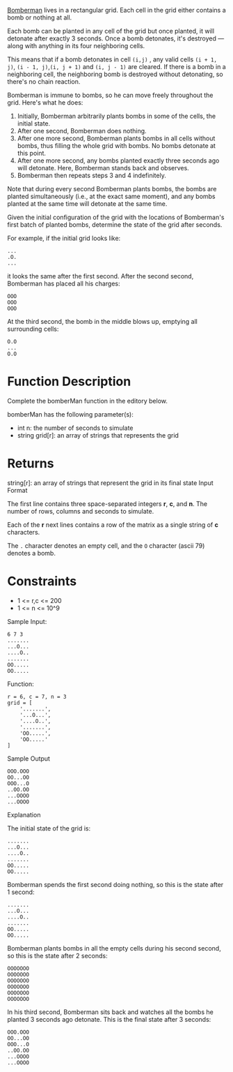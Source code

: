 [Bomberman](https://en.wikipedia.org/wiki/Bomberman) lives in a rectangular grid. Each cell in the grid either contains a bomb or nothing at all.

Each bomb can be planted in any cell of the grid but once planted, it will detonate after exactly 3 seconds. Once a bomb detonates, it's destroyed — along with anything in its four neighboring cells. 

This means that if a bomb detonates in cell ``(i,j)`` , any valid cells ``(i + 1, j)``, ``(i - 1, j)``,``(i, j + 1)`` and ``(i, j - 1)`` are cleared. If there is a bomb in a neighboring cell, the neighboring bomb is destroyed without detonating, so there's no chain reaction.

Bomberman is immune to bombs, so he can move freely throughout the grid. Here's what he does:

1. Initially, Bomberman arbitrarily plants bombs in some of the cells, the initial state.
2. After one second, Bomberman does nothing.
3. After one more second, Bomberman plants bombs in all cells without bombs, thus filling the whole grid with bombs. No bombs detonate at this point.
4. After one more second, any bombs planted exactly three seconds ago will detonate. Here, Bomberman stands back and observes.
5. Bomberman then repeats steps 3 and 4 indefinitely.

Note that during every second Bomberman plants bombs, the bombs are planted simultaneously (i.e., at the exact same moment), and any bombs planted at the same time will detonate at the same time.

Given the initial configuration of the grid with the locations of Bomberman's first batch of planted bombs, determine the state of the grid after  seconds.

For example, if the initial grid looks like:
```shell
...
.O.
...
```

it looks the same after the first second. After the second second, Bomberman has placed all his charges:
```shell
OOO
OOO
OOO
```
At the third second, the bomb in the middle blows up, emptying all surrounding cells:
```shell
O.O
...
O.O
```
# Function Description

Complete the bomberMan function in the editory below.

bomberMan has the following parameter(s):

- int n: the number of seconds to simulate
- string grid[r]: an array of strings that represents the grid

# Returns

string[r]: an array of strings that represent the grid in its final state
Input Format

The first line contains three space-separated integers **r**, **c**, and **n**. The number of rows, columns and seconds to simulate.

Each of the **r** next lines contains a row of the matrix as a single string of **c** characters. 

The ``.`` character denotes an empty cell, and the ``O`` character (ascii 79) denotes a bomb.

# Constraints

- 1 <= r,c <= 200
- 1 <= n <= 10^9

Sample Input:
```shell
6 7 3  
.......
...O...
....O..
.......
OO.....
OO.....
```
Function:
```shell
r = 6, c = 7, n = 3
grid = [
    '.......', 
    '...O...', 
    '....O..',
    '.......', 
    'OO.....', 
    'OO.....'
]
```

Sample Output
```shell
OOO.OOO
OO...OO
OOO...O
..OO.OO
...OOOO
...OOOO
```
Explanation

The initial state of the grid is:
```shell
.......
...O...
....O..
.......
OO.....
OO.....
```
Bomberman spends the first second doing nothing, so this is the state after 1 second:
```shell
.......
...O...
....O..
.......
OO.....
OO.....
```
Bomberman plants bombs in all the empty cells during his second second, so this is the state after 2 seconds:
```shell
OOOOOOO
OOOOOOO
OOOOOOO
OOOOOOO
OOOOOOO
OOOOOOO
```
In his third second, Bomberman sits back and watches all the bombs he planted 3 seconds ago detonate. This is the final state after 3 seconds:
```shell
OOO.OOO
OO...OO
OOO...O
..OO.OO
...OOOO
...OOOO
```